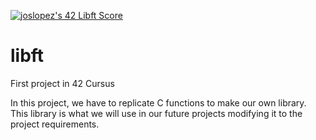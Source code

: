 <a href="https://github.com/JaeSeoKim/badge42"><img src="https://badge42.vercel.app/api/v2/cl4qxms4g001609l49j835g66/project/2564619" alt="joslopez's 42 Libft Score" /></a>
# libft
<p>First project in 42 Cursus</p>
<p>In this project, we have to replicate C functions to make our own library. This library is what we will use in our future projects modifying it to the project requirements.</p>
